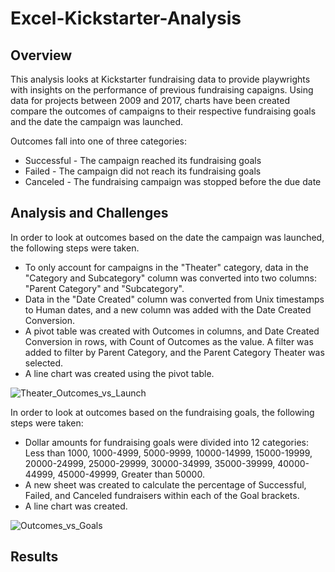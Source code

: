# Excel-Kickstarter-Analysis

## Overview
This analysis looks at Kickstarter fundraising data to provide playwrights with insights on the performance of previous fundraising capaigns. Using data for projects between 2009 and 2017, charts have been created compare the outcomes of campaigns to their respective fundraising goals and the date the campaign was launched.

Outcomes fall into one of three categories:
- Successful - The campaign reached its fundraising goals
- Failed - The campaign did not reach its fundraising goals
- Canceled - The fundraising campaign was stopped before the due date

## Analysis and Challenges
In order to look at outcomes based on the date the campaign was launched, the following steps were taken.
- To only account for campaigns in the "Theater" category, data in the "Category and Subcategory" column was converted into two columns: "Parent Category" and "Subcategory".
- Data in the "Date Created" column was converted from Unix timestamps to Human dates, and a new column was added with the Date Created Conversion.
- A pivot table was created with Outcomes in columns, and Date Created Conversion in rows, with Count of Outcomes as the value. A filter was added to filter by Parent Category, and the Parent Category Theater was selected.
- A line chart was created using the pivot table.

![Theater_Outcomes_vs_Launch](https://user-images.githubusercontent.com/93882635/143691445-691d3807-af12-4124-9ac1-bd41687b8898.png)

In order to look at outcomes based on the fundraising goals, the following steps were taken:
- Dollar amounts for fundraising goals were divided into 12 categories: Less than 1000, 1000-4999, 5000-9999, 10000-14999, 15000-19999, 20000-24999, 25000-29999, 30000-34999, 35000-39999, 40000-44999, 45000-49999, Greater than 50000.
- A new sheet was created to calculate the percentage of Successful, Failed, and Canceled fundraisers within each of the Goal brackets.
- A line chart was created.

![Outcomes_vs_Goals](https://user-images.githubusercontent.com/93882635/143691501-7a4d21a1-038f-41a9-a920-5fe98f0fca5e.png)


## Results
